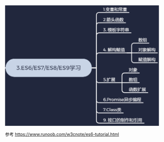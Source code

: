 ![image-20210725113532677](image-20210725113532677.png)

参考 https://www.runoob.com/w3cnote/es6-tutorial.html

